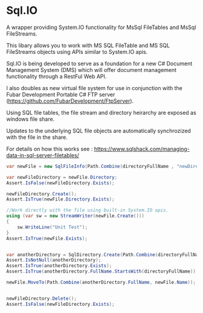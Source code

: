 # Sql.IO
A wrapper providing System.IO functionality for MsSql FileTables and MsSql FileStreams.

This libary allows you to work with MS SQL FileTable and MS SQL FileStreams objects using APIs similar to System.IO apis.

Sql.IO is being developed to serve as a foundation for a new C# Document Management System (DMS) 
which will offer document management functionality through a RestFul Web API.

I also doubles as new virtual file system
for use in conjunction with the Fubar Development Portable C# FTP server (https://github.com/FubarDevelopment/FtpServer).

Using SQL file tables, the file stream and directory heirarchy are exposed as windows file share.

Updates to the underlying SQL file objects are automatically synchrozized with the file in the share.

For details on how this works see : https://www.sqlshack.com/managing-data-in-sql-server-filetables/

```csharp
var newFile = new SqlFileInfo(Path.Combine(directoryFullName , "newDirectory", "newFile.txt"));

var newFileDirectory = newFile.Directory;
Assert.IsFalse(newFileDirectory.Exists);

newFileDirectory.Create();
Assert.IsTrue(newFile.Directory.Exists);

//Work directly with the file using built-in System.IO apis.
using (var sw = new StreamWriter(newFile.Create()))
{
	sw.WriteLine("Unit Test");
}
Assert.IsTrue(newFile.Exists);


var anotherDirectory = SqlDirectory.Create(Path.Combine(directoryFullName, "anotherDirectory"));
Assert.IsNotNull(anotherDirectory);
Assert.IsTrue(anotherDirectory.Exists);
Assert.IsTrue(anotherDirectory.FullName.StartsWith(directoryFullName));

newFile.MoveTo(Path.Combine(anotherDirectory.FullName, newFile.Name));


newFileDirectory.Delete();
Assert.IsFalse(newFileDirectory.Exists);
```
